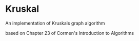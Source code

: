 # Kruskal
An implementation of Kruskals graph algorithm

based on Chapter 23 of Cormen's Introduction to Algorithms
